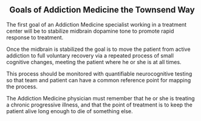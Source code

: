 <center><h2>Goals of Addiction Medicine the Townsend Way</h2></center>
<div style="page-break-after: always;"></div>

The first goal of an Addiction Medicine specialist working in a treatment center
will be to stabilize midbrain dopamine tone to promote rapid response to
treatment.

Once the midbrain is stabilized the goal is to move the patient from active
addiction to full voluntary recovery via a repeated process of small cognitive
changes, meeting the patient where he or she is at all times.

This process should be monitored with quantifiable neurocognitive testing so that
team and patient can have a common reference point for mapping the process.

The Addiction Medicine physician must remember that he or she is treating a
chronic progressive illness, and that the point of treatment is to keep the
patient alive long enough to die of something else.

